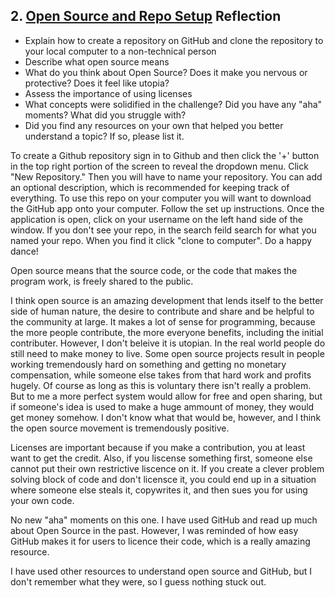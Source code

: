 ## 2. [Open Source and Repo Setup](2_set_up_repo/readme.md) Reflection

* Explain how to create a repository on GitHub and clone the repository to your local computer to a non-technical person
* Describe what open source means
* What do you think about Open Source? Does it make you nervous or protective? Does it feel like utopia?
* Assess the importance of using licenses
* What concepts were solidified in the challenge? Did you have any "aha" moments? What did you struggle with?
* Did you find any resources on your own that helped you better understand a topic? If so, please list it.

To create a Github repository sign in to Github and then click the '+' button in the top right portion of the screen to reveal the dropdown menu. Click "New Repository." Then you will have to name your repository. You can add an optional description, which is recommended for keeping track of everything. To use this repo on your computer you will want to download the GitHub app onto your computer. Follow the set up instructions. Once the application is open, click on your username on the left hand side of the window. If you don't see your repo, in the search feild search for what you named your repo. When you find it click "clone to computer". Do a happy dance!

Open source means that the source code, or the code that makes the program work, is freely shared to the public.

I think open source is an amazing development that lends itself to the better side of human nature, the desire to contribute and share and be helpful to the community at large. It makes a lot of sense for programming, because the more people contribute, the more everyone benefits, including the initial contributer. However, I don't beleive it is utopian. In the real world people do still need to make money to live. Some open source projects result in people working tremendously hard on something and getting no monetary compensation, while someone else takes from that hard work and profits hugely. Of course as long as this is voluntary there isn't really a problem. But to me a more perfect system would allow for free and open sharing, but if someone's idea is used to make a huge ammount of money, they would get money somehow. I don't know what that would be, however, and I think the open source movement is tremendously positive.

Licenses are important because if you make a contribution, you at least want to get the credit. Also, if you liscense something first, someone else cannot put their own restrictive liscence on it. If you create a clever problem solving block of code and don't licensce it, you could end up in a situation where someone else steals it, copywrites it, and then sues you for using your own code.

No new "aha" moments on this one. I have used GitHub and read up much about Open Source in the past. However, I was reminded of how easy GitHub makes it for users to licence their code, which is a really amazing resource.

I have used other resources to understand open source and GitHub, but I don't remember what they were, so I guess nothing stuck out.
